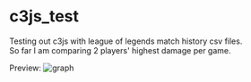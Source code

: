 # c3js_test
Testing out c3js with league of legends match history csv files. <br>
So far I am comparing 2 players' highest damage per game.

Preview:
![graph](https://i.gyazo.com/20f37c208e8949095d77a76cd4d5e9ac.png)
